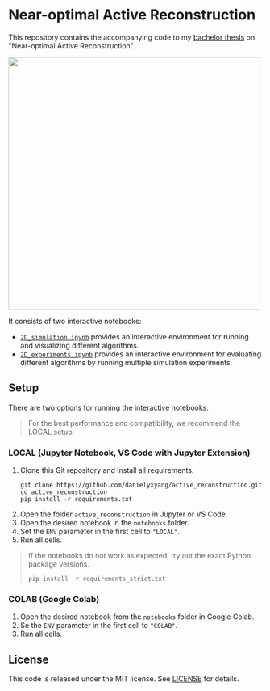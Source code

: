 # Near-optimal Active Reconstruction

This repository contains the accompanying code to my [bachelor thesis](https://danielyang.de/Bachelor%20Thesis.pdf) on "Near-optimal Active Reconstruction".

<img src="https://user-images.githubusercontent.com/44120873/232784452-7d9f2d6c-19b1-49b3-a7c3-310685b45464.gif" height="500">

It consists of two interactive notebooks:
- [`2D_simulation.ipynb`](notebooks/2D_simulation.ipynb) provides an interactive environment for running and visualizing different algorithms.
- [`2D_experiments.ipynb`](notebooks/2D_experiments.ipynb) provides an interactive environment for evaluating different algorithms by running multiple simulation experiments.


## Setup

There are two options for running the interactive notebooks.

> For the best performance and compatibility, we recommend the LOCAL setup.

### LOCAL (Jupyter Notebook, VS Code with Jupyter Extension)

1. Clone this Git repository and install all requirements.
    ```
    git clone https://github.com/danielyxyang/active_reconstruction.git
    cd active_reconstruction
    pip install -r requirements.txt
    ```
2. Open the folder `active_reconstruction` in Jupyter or VS Code.
3. Open the desired notebook in the `notebooks` folder.
4. Set the `ENV` parameter in the first cell to `"LOCAL"`.
5. Run all cells.

> If the notebooks do not work as expected, try out the exact Python package versions.
> ```
> pip install -r requirements_strict.txt
> ```

### COLAB (Google Colab)

1. Open the desired notebook from the `notebooks` folder in Google Colab.
2. Se the `ENV` parameter in the first cell to `"COLAB"`.
3. Run all cells.

## License

This code is released under the MIT license. See [LICENSE](LICENSE) for details.